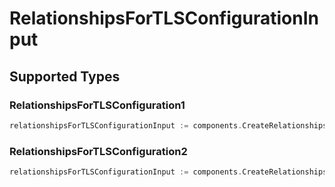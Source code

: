 # RelationshipsForTLSConfigurationInput


## Supported Types

### RelationshipsForTLSConfiguration1

```go
relationshipsForTLSConfigurationInput := components.CreateRelationshipsForTLSConfigurationInputRelationshipsForTLSConfiguration1(components.RelationshipsForTLSConfiguration1{/* values here */})
```

### RelationshipsForTLSConfiguration2

```go
relationshipsForTLSConfigurationInput := components.CreateRelationshipsForTLSConfigurationInputRelationshipsForTLSConfiguration2(components.RelationshipsForTLSConfiguration2{/* values here */})
```

